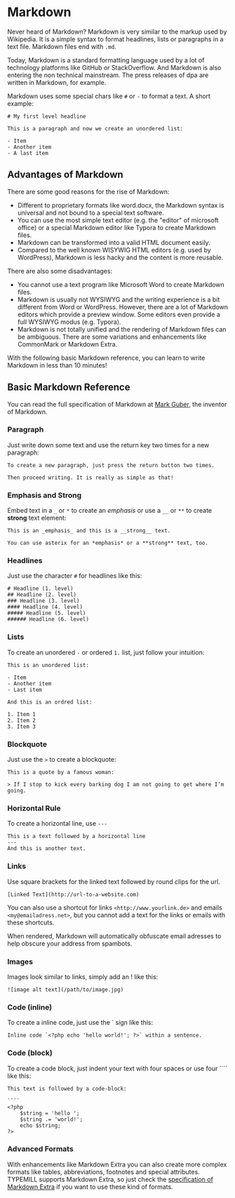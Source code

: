 # Markdown

Never heard of Markdown? Markdown is  very similar to the markup used by Wikipedia. It is a simple syntax to format headlines, lists or paragraphs in a text file. Markdown files end with `.md`.

Today, Markdown is a standard formatting language used by a lot of technology platforms like GitHub or StackOverflow. And Markdown is also entering the non technical mainstream. The press releases of dpa are written in Markdown, for example.

Markdown uses some special chars like `#` or `-` to format a text. A short example: 

````
# My first level headline

This is a paragraph and now we create an unordered list:

- Item
- Another item
- A last item
````

## Advantages of Markdown

There are some good reasons for the rise of Markdown:

- Different to proprietary formats like word.docx, the Markdown syntax is universal and not bound to a special text software.
- You can use the most simple text editor (e.g. the "editor" of microsoft office) or a special Markdown editor like Typora to create Markdown files.
- Markdown can be transformed into a valid HTML document easily.
- Compared to the well known WISYWIG HTML editors (e.g. used by WordPress), Markdown is less hacky and the content is more reusable.

There are also some disadvantages:

- You cannot use a text program like Microsoft Word to create Markdown files.
- Markdown is usually not WYSIWYG and the writing experience is a bit different from Word or WordPress. However, there are a lot of Markdown editors which provide a preview window. Some editors even provide a full WYSIWYG modus (e.g. Typora).
- Markdown is not totally unified and the rendering of Markdown files can be ambiguous. There are some variations and enhancements like CommonMark or Markdown Extra.

With the following basic Markdown reference, you can learn to write Markdown in less than 10 minutes!

## Basic Markdown Reference

You can read the full specification of Markdown at [Mark Guber](http://daringfireball.net/projects/markdown/syntax), the inventor of Markdown.

### Paragraph

Just write down some text and use the return key two times for a new paragraph:

````
To create a new paragraph, just press the return button two times.

Then proceed writing. It is really as simple as that!
````

### Emphasis and Strong

Embed text in a `_` or `*` to create an _emphasis_ or use a `__` or `**` to create **strong** text element:

````
This is an _emphasis_ and this is a __strong__ text. 

You can use asterix for an *emphasis* or a **strong** text, too.
````

### Headlines

Just use the character `#` for headlines like this:

````
# Headline (1. level)
## Headline (2. level)
### Headline (3. level)
#### Headline (4. level)
##### Headline (5. level)
###### Headline (6. level)
````

### Lists

To create an unordered `-` or ordered `1.` list, just follow your intuition:

````
This is an unordered list: 

- Item
- Another item
- Last item

And this is an ordred list: 

1. Item 1
2. Item 2
3. Item 3
````

 ### Blockquote

Just use the `>` to create a blockquote:

````
This is a quote by a famous woman:

> If I stop to kick every barking dog I am not going to get where I’m going.
````

### Horizontal Rule

To create a horizontal line, use `---`

````
This is a text followed by a horizontal line
---
And this is another text.
````

### Links

Use square brackets for the linked text followed by round clips for the url.

````
[Linked Text](http://url-to-a-website.com)
````

You can also use a shortcut for links `<http://www.yourlink.de>` and emails `<my@emailadress.net>`, but you cannot add a text for the links or emails with these shortcuts.

When rendered, Markdown will automatically obfuscate email adresses to help obscure your address from spambots. 

### Images

Images look similar to links, simply add an ! like this:

````
![image alt text](/path/to/image.jpg)
````

### Code (inline)

To create a inline code, just use the ` sign like this:

````
Inline code `<?php echo 'hello world!'; ?>` within a sentence.
````

### Code (block)

To create a code block, just indent your text with four spaces or use four ```` like this:

````
This text is followed by a code-block:

​````
<?php
	$string = 'hello ';
 	$string .= 'world!';
	echo $string;
?>
````

### Advanced Formats

With enhancements like Markdown Extra you can also create more complex formats like tables, abbreviations, footnotes and special attributes. TYPEMILL supports Markdown Extra, so just check the [specification of Markdown Extra](https://michelf.ca/projects/php-markdown/extra/) if you want to use these kind of formats.
